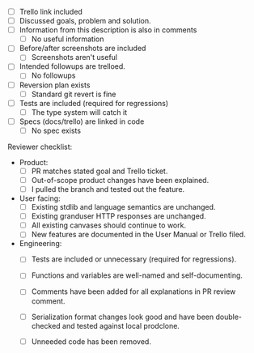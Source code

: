 - [ ] Trello link included
- [ ] Discussed goals, problem and solution.
- [ ] Information from this description is also in comments
  - [ ] No useful information
- [ ] Before/after screenshots are included
  - [ ] Screenshots aren't useful
- [ ] Intended followups are trelloed.
  - [ ] No followups
- [ ] Reversion plan exists
  - [ ] Standard git revert is fine
- [ ] Tests are included (required for regressions)
  - [ ] The type system will catch it
- [ ] Specs (docs/trello) are linked in code 
  - [ ] No spec exists

Reviewer checklist:
- Product:
  - [ ] PR matches stated goal and Trello ticket.
  - [ ] Out-of-scope product changes have been explained.
  - [ ] I pulled the branch and tested out the feature.
- User facing:
  - [ ] Existing stdlib and language semantics are unchanged.
  - [ ] Existing granduser HTTP responses are unchanged.
  - [ ] All existing canvases should continue to work.
  - [ ] New features are documented in the User Manual or Trello filed.
- Engineering:
  - [ ] Tests are included or unnecessary (required for regressions).
  - [ ] Functions and variables are well-named and self-documenting.
  - [ ] Comments have been added for all explanations in PR review comment.
  - [ ] Serialization format changes look good and have been double-checked and tested against local prodclone.
  - [ ] Unneeded code has been removed.

